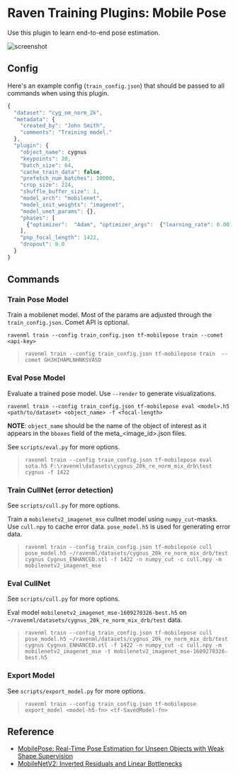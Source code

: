 # Raven Training Plugins: Mobile Pose

Use this plugin to learn end-to-end pose estimation.

![screenshot](https://user-images.githubusercontent.com/6625384/131351345-34a6ff81-0441-4743-8058-46a92cfd9822.gif)

## Config

Here's an example config (`train_config.json`) that should be passed to all commands when using this plugin.

```javascript
{
  "dataset": "cyg_nm_norm_2k",
  "metadata": {
    "created_by": "John Smith",
    "comments": "Training model."
  },
  "plugin": {
    "object_name": cygnus
    "keypoints": 20,
    "batch_size": 64,
    "cache_train_data": false,
    "prefetch_num_batches": 10000,
    "crop_size": 224,
    "shuffle_buffer_size": 1,
    "model_arch": "mobilenet",
    "model_init_weights": "imagenet",
    "model_unet_params": {},
    "phases": [
      {"optimizer":  "Adam", "optimizer_args":  {"learning_rate": 0.001}, "epochs": 1000, "start_layer": "input_1"}
    ],
    "pnp_focal_length": 1422,
    "dropout": 0.0
  }
}
```

## Commands

### Train Pose Model

Train a mobilenet model. Most of the params are adjusted through the `train_config.json`. Comet API is optional.

`ravenml train --config train_config.json tf-mobilepose train --comet <api-key>`

> `ravenml train --config train_config.json tf-mobilepose train  --comet GHJHIHAMLNHNKSVASD`

### Eval Pose Model

Evaluate a trained pose model. Use `--render` to generate visualizations.

`ravenml train --config train_config.json tf-mobilepose eval <model>.h5 <path/to/dataset> <object_name> -f <focal-length>`

__NOTE__: `object_name` should be the name of the object of interest as it appears in the `bboxes` field of the meta_<image_id>.json files.

See `scripts/eval.py` for more options.

> `ravenml train --config train_config.json tf-mobilepose eval sota.h5 F:\ravenml\datasets\cygnus_20k_re_norm_mix_drb\test cygnus -f 1422`

### Train CullNet (error detection)

See `scripts/cull.py` for more options.

Train a `mobilenetv2_imagenet_mse` cullnet model using `numpy_cut`-masks. Use `cull.npy` to cache error data. `pose_model.h5` is used for generating error data.
> `ravenml train --config train_config.json tf-mobilepose cull pose_model.h5 ~/ravenml/datasets/cygnus_20k_re_norm_mix_drb/test cygnus Cygnus_ENHANCED.stl -f 1422 -n numpy_cut -c cull.npy -m mobilenetv2_imagenet_mse`

### Eval CullNet

See `scripts/cull.py` for more options.

Eval model `mobilenetv2_imagenet_mse-1609270326-best.h5` on `~/ravenml/datasets/cygnus_20k_re_norm_mix_drb/test` data.
> `ravenml train --config train_config.json tf-mobilepose cull pose_model.h5 ~/ravenml/datasets/cygnus_20k_re_norm_mix_drb/test cygnus Cygnus_ENHANCED.stl -f 1422 -n numpy_cut -c cull.npy -m mobilenetv2_imagenet_mse -t mobilenetv2_imagenet_mse-1609270326-best.h5`

### Export Model

See `scripts/export_model.py` for more options.

> `ravenml train --config train_config.json tf-mobilepose export_model <model-h5-fn> <tf-SavedModel-fn>`

## Reference

* [MobilePose: Real-Time Pose Estimation for Unseen Objects with Weak Shape Supervision](https://arxiv.org/abs/2003.03522)
* [MobileNetV2: Inverted Residuals and Linear Bottlenecks](https://arxiv.org/abs/1801.04381)
